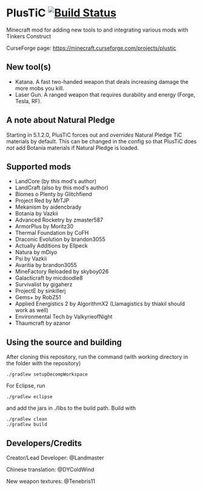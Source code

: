 # PlusTiC [![Build Status](https://travis-ci.org/Landmaster/PlusTiC.svg?branch=1.12)](http://travis-ci.org/Landmaster/PlusTiC)
Minecraft mod for adding new tools to and integrating various mods with Tinkers Construct

CurseForge page: https://minecraft.curseforge.com/projects/plustic
## New tool(s)
- Katana. A fast two-handed weapon that deals increasing damage the more mobs you kill.
- Laser Gun. A ranged weapon that requires durability and energy (Forge, Tesla, RF).
## A note about Natural Pledge
Starting in 5.1.2.0, PlusTiC forces out and *overrides* Natural Pledge TiC materials by default. This can be changed in the config so that PlusTiC does *not* add Botania materials if Natural Pledge is loaded.
## Supported mods
- LandCore (by this mod's author)
- LandCraft (also by this mod's author)
- Biomes o Plenty by Glitchfiend
- Project Red by MrTJP
- Mekanism by aidencbrady
- Botania by Vazkii
- Advanced Rocketry by zmaster587
- ArmorPlus by Moritz30
- Thermal Foundation by CoFH
- Draconic Evolution by brandon3055
- Actually Additions by Ellpeck
- Natura by mDiyo
- Psi by Vazkii
- Avaritia by brandon3055
- MineFactory Reloaded by skyboy026
- Galacticraft by micdoodle8
- Survivalist by gigaherz
- ProjectE by sinkillerj
- Gems+ by RobZ51
- Applied Energistics 2 by AlgorithmX2 (Llamagistics by thiakil should work as well)
- Environmental Tech by ValkyrieofNight
- Thaumcraft by azanor
## Using the source and building
After cloning this repository, run the command (with working directory in the folder with the repository)
```
./gradlew setupDecompWorkspace
```
For Eclipse, run
```
./gradlew eclipse
```
and add the jars in ./libs to the build path.
Build with
```
./gradlew clean
./gradlew build
```
## Developers/Credits
Creator/Lead Developer: @Landmaster

Chinese translation: @DYColdWind

New weapon textures: @Tenebris11

